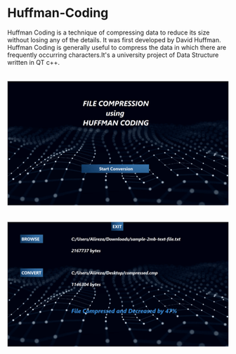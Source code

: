 # Huffman-Coding
Huffman Coding is a technique of compressing data to reduce its size without losing any of the details. It was first developed by David Huffman. Huffman Coding is generally useful to compress the data in which there are frequently occurring characters.It's a university project of Data Structure written in QT c++.
<br><br><br>
![](./1.png)
<br><br><br>
![](./2.png)

